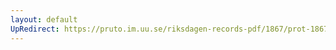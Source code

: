 ```yaml
---
layout: default
UpRedirect: https://pruto.im.uu.se/riksdagen-records-pdf/1867/prot-1867--fk--123/prot-1867--fk--123_001.pdf
---
```

